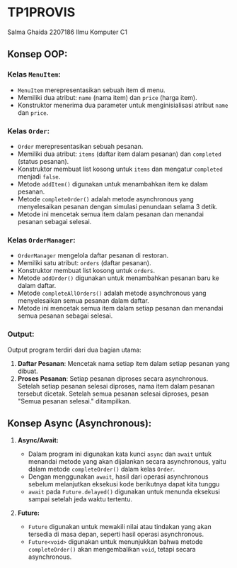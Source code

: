 # TP1PROVIS
Salma Ghaida 
2207186
Ilmu Komputer C1

## Konsep OOP:

### Kelas `MenuItem`:
- `MenuItem` merepresentasikan sebuah item di menu.
- Memiliki dua atribut: `name` (nama item) dan `price` (harga item).
- Konstruktor menerima dua parameter untuk menginisialisasi atribut `name` dan `price`.

### Kelas `Order`:
- `Order` merepresentasikan sebuah pesanan.
- Memiliki dua atribut: `items` (daftar item dalam pesanan) dan `completed` (status pesanan).
- Konstruktor membuat list kosong untuk `items` dan mengatur `completed` menjadi `false`.
- Metode `addItem()` digunakan untuk menambahkan item ke dalam pesanan.
- Metode `completeOrder()` adalah metode asynchronous yang menyelesaikan pesanan dengan simulasi penundaan selama 3 detik.
- Metode ini mencetak semua item dalam pesanan dan menandai pesanan sebagai selesai.

### Kelas `OrderManager`:
- `OrderManager` mengelola daftar pesanan di restoran.
- Memiliki satu atribut: `orders` (daftar pesanan).
- Konstruktor membuat list kosong untuk `orders`.
- Metode `addOrder()` digunakan untuk menambahkan pesanan baru ke dalam daftar.
- Metode `completeAllOrders()` adalah metode asynchronous yang menyelesaikan semua pesanan dalam daftar.
- Metode ini mencetak semua item dalam setiap pesanan dan menandai semua pesanan sebagai selesai.

### Output:
Output program terdiri dari dua bagian utama:
1. **Daftar Pesanan**: Mencetak nama setiap item dalam setiap pesanan yang dibuat.
2. **Proses Pesanan**: Setiap pesanan diproses secara asynchronous. Setelah setiap pesanan selesai diproses, nama item dalam pesanan tersebut dicetak. Setelah semua pesanan selesai diproses, pesan "Semua pesanan selesai." ditampilkan.


## Konsep Async (Asynchronous):

1. **Async/Await:**
   - Dalam program ini digunakan kata kunci `async` dan `await` untuk menandai metode yang akan dijalankan secara asynchronous, yaitu dalam metode `completeOrder()` dalam kelas `Order`.
   - Dengan menggunakan `await`, hasil dari operasi asynchronous sebelum melanjutkan eksekusi kode berikutnya dapat kita tunggu
   - `await` pada `Future.delayed()` digunakan untuk menunda eksekusi sampai setelah jeda waktu tertentu.

2. **Future:**
   - `Future` digunakan untuk mewakili nilai atau tindakan yang akan tersedia di masa depan, seperti hasil operasi asynchronous.
   - `Future<void>` digunakan untuk menunjukkan bahwa metode `completeOrder()` akan mengembalikan `void`, tetapi secara asynchronous.
